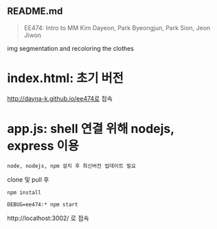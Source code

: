 ## README.md

> EE474: Intro to MM
> Kim Dayeon, Park Byeongjun, Park Sion, Jeon Jiwon

img segmentation and recoloring the clothes


# index.html: 초기 버전
http://dayna-k.github.io/ee474로 접속

# app.js: shell 연결 위해 nodejs, express 이용
```
node, nodejs, npm 설치 후 최신버전 업데이트 필요
```

clone 및 pull 후

```
npm install

DEBUG=ee474:* npm start
```
http://localhost:3002/ 로 접속
